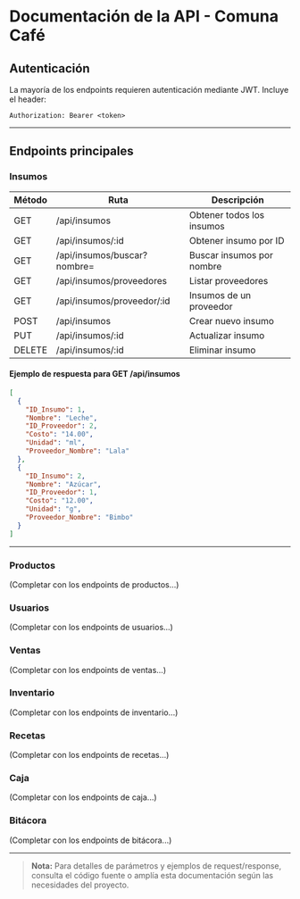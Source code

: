 # Documentación de la API - Comuna Café

## Autenticación

La mayoría de los endpoints requieren autenticación mediante JWT. Incluye el header:

```
Authorization: Bearer <token>
```

---

## Endpoints principales

### Insumos

| Método | Ruta                        | Descripción                        |
|--------|-----------------------------|------------------------------------|
| GET    | /api/insumos                | Obtener todos los insumos          |
| GET    | /api/insumos/:id            | Obtener insumo por ID              |
| GET    | /api/insumos/buscar?nombre= | Buscar insumos por nombre          |
| GET    | /api/insumos/proveedores    | Listar proveedores                 |
| GET    | /api/insumos/proveedor/:id  | Insumos de un proveedor            |
| POST   | /api/insumos                | Crear nuevo insumo                 |
| PUT    | /api/insumos/:id            | Actualizar insumo                  |
| DELETE | /api/insumos/:id            | Eliminar insumo                    |

#### Ejemplo de respuesta para GET /api/insumos

```json
[
  {
    "ID_Insumo": 1,
    "Nombre": "Leche",
    "ID_Proveedor": 2,
    "Costo": "14.00",
    "Unidad": "ml",
    "Proveedor_Nombre": "Lala"
  },
  {
    "ID_Insumo": 2,
    "Nombre": "Azúcar",
    "ID_Proveedor": 1,
    "Costo": "12.00",
    "Unidad": "g",
    "Proveedor_Nombre": "Bimbo"
  }
]
```

---

### Productos
(Completar con los endpoints de productos...)

### Usuarios
(Completar con los endpoints de usuarios...)

### Ventas
(Completar con los endpoints de ventas...)

### Inventario
(Completar con los endpoints de inventario...)

### Recetas
(Completar con los endpoints de recetas...)

### Caja
(Completar con los endpoints de caja...)

### Bitácora
(Completar con los endpoints de bitácora...)

---

> **Nota:** Para detalles de parámetros y ejemplos de request/response, consulta el código fuente o amplía esta documentación según las necesidades del proyecto. 
